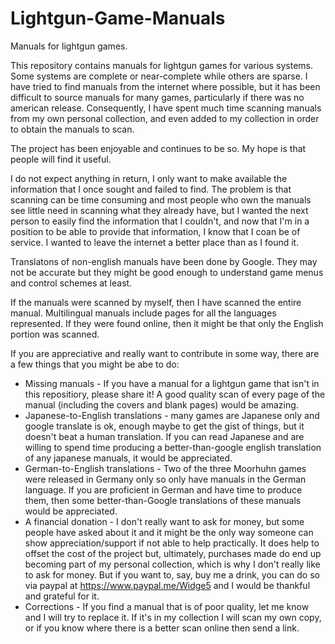 # Lightgun-Game-Manuals
Manuals for lightgun games.

This repository contains manuals for lightgun games for various systems. Some systems are complete or near-complete while others are sparse.
I have tried to find manuals from the internet where possible, but it has been difficult to source manuals for many games, particularly if there was no american release. Consequently, I have spent much time scanning manuals from my own personal collection, and even added to my collection in order to obtain the manuals to scan.

The project has been enjoyable and continues to be so. My hope is that people will find it useful.

I do not expect anything in return, I only want to make available the information that I once sought and failed to find.  The problem is that scanning can be time consuming and most people who own the manuals see little need in scanning what they already have, but I wanted the next person to easily find the information that I couldn't, and now that I'm in a position to be able to provide that information, I know that I coan be of service.  I wanted to leave the internet a better place than as I found it.

Translatons of non-english manuals have been done by Google. They may not be accurate but they might be good enough to understand game menus and control schemes at least.

If the manuals were scanned by myself, then I have scanned the entire manual. Multilingual manuals include pages for all the languages represented. If they were found online, then it might be that only the English portion was scanned.

If you are appreciative and really want to contribute in some way, there are a few things that you might be abe to do:
 - Missing manuals - If you have a manual for a lightgun game that isn't in this repositiory, please share it! A good quality scan of every page of the manual (including the covers and blank pages) would be amazing.
 - Japanese-to-English translations - many games are Japanese only and google translate is ok, enough maybe to get the gist of things, but it doesn't beat a human translation. If you can read Japanese and are willing to spend time producing a better-than-google english translation of any japanese manuals, it would be appreciated.
 - German-to-English translations - Two of the three Moorhuhn games were released in Germany only so only have manuals in the German language. If you are proficient in German and have time to produce them, then some better-than-Google translations of these manuals would be appreciated.
 - A financial donation - I don't really want to ask for money, but some people have asked about it and it might be the only way someone can show appreciation/support if not able to help practically. It does help to offset the cost of the project but, ultimately, purchases made do end up becoming part of my personal collection, which is why I don't really like to ask for money. But if you want to, say, buy me a drink, you can do so via paypal at https://www.paypal.me/Widge5 and I would be thankful and grateful for it.
 - Corrections - If you find a manual that is of poor quality, let me know and I will try to replace it. If it's in my collection I will scan my own copy, or if you know where there is a better scan online then send a link.
